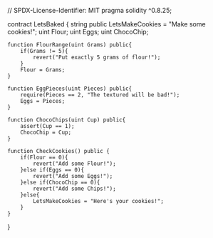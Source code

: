 // SPDX-License-Identifier: MIT
pragma solidity ^0.8.25;

contract LetsBaked {
    string public LetsMakeCookies = "Make some cookies!";
    uint Flour;
    uint Eggs;
    uint ChocoChip;

    function FlourRange(uint Grams) public{
        if(Grams != 5){
            revert("Put exactly 5 grams of flour!");
        }
        Flour = Grams;
    }

    function EggPieces(uint Pieces) public{
        require(Pieces == 2, "The textured will be bad!");
        Eggs = Pieces;
    }

    function ChocoChips(uint Cup) public{
        assert(Cup == 1);
        ChocoChip = Cup;
    }

    function CheckCookies() public {
        if(Flour == 0){
            revert("Add some Flour!");
        }else if(Eggs == 0){
            revert("Add some Eggs!");
        }else if(ChocoChip == 0){
            revert("Add some Chips!");
        }else{
            LetsMakeCookies = "Here's your cookies!";
        }
    }
}
